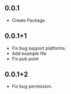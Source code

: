 ## 0.0.1

* Create Package.

## 0.0.1+1

* Fix bug support platforms.
* Add example file
* Fix pub point

## 0.0.1+2

* Fix bug permission.
